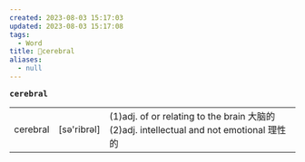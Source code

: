 ```yaml
---
created: 2023-08-03 15:17:03
updated: 2023-08-03 15:17:08
tags:
  - Word
title: 📖cerebral
aliases:
  - null
---
```


<pre><strong>cerebral</strong></pre>
|   |   |   |
|---|---|---|
|cerebral|[sə'ribrəl]|(1)adj. of or relating to the brain ⼤脑的(2)adj. intellectual and not emotional 理性的|